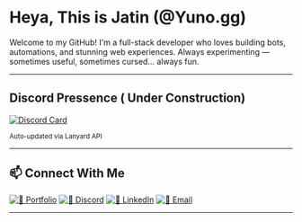 # Heya, This is Jatin (@Yuno.gg)

Welcome to my GitHub! I'm a full-stack developer who loves building bots, automations, and stunning web experiences. Always experimenting — sometimes useful, sometimes cursed... always fun.

---

## Discord Pressence ( Under Construction)

[![Discord Card](https://discord-card-eight.vercel.app/api/card)](https://discord.com/users/1102123627438153738)

<sub>Auto-updated via Lanyard API</sub>

---

## 📫 Connect With Me

[![🎨 Portfolio](https://img.shields.io/badge/🎨%20Portfolio-Behance-1d1d1d?style=flat-square&logo=behance&logoColor=white)](https://www.behance.net/xdemongraphicz)
[![💬 Discord](https://img.shields.io/badge/💬%20Discord-Join_My_Server-1d1d1d?style=flat-square&logo=discord&logoColor=white)](https://discord.gg/svm7yjkeBp)
[![💼 LinkedIn](https://img.shields.io/badge/💼%20LinkedIn-Jatin_Gupta-1d1d1d?style=flat-square&logo=linkedin&logoColor=white)](https://www.linkedin.com/in/jatin-gupta-34b5b7226/)
[![📩 Email](https://img.shields.io/badge/📩%20Email-jatinguptapvt@gmail.com-1d1d1d?style=flat-square&logo=gmail&logoColor=white)](mailto:jatinguptapvt@gmail.com)

---
